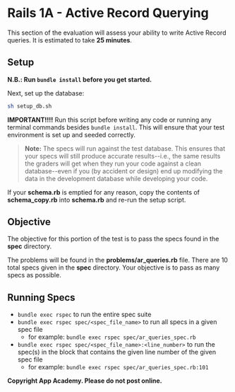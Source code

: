 # Rails 1A - Active Record Querying

This section of the evaluation will assess your ability to write Active Record
queries. It is estimated to take **25 minutes**.

## Setup

**N.B.: Run `bundle install` before you get started.**

Next, set up the database:

  ```sh
  sh setup_db.sh
  ```

**IMPORTANT!!!!** Run this script before writing any code or running any
terminal commands besides `bundle install`. This will ensure that your test
environment is set up and seeded correctly.

> **Note:** The specs will run against the test database. This ensures that your
> specs will still produce accurate results--i.e., the same results the graders
> will get when they run your code against a clean database--even if you (by
> accident or design) end up modifying the data in the development database
> while developing your code.

If your **schema.rb** is emptied for any reason, copy the contents of
**schema_copy.rb** into **schema.rb** and re-run the setup script.

## Objective

The objective for this portion of the test is to pass the specs found in the
**spec** directory.

The problems will be found in the **problems/ar_queries.rb** file. There are 10
total specs given in the **spec** directory. Your objective is to pass as many
specs as possible.

## Running Specs

- `bundle exec rspec` to run the entire spec suite
- `bundle exec rspec spec/<spec_file_name>` to run all specs in a given spec
  file
  - for example: `bundle exec rspec spec/ar_queries_spec.rb`
- `bundle exec rspec spec/<spec_file_name>:<line_number>` to run the spec(s) in
  the block that contains the given line number of the given spec file
  - for example: `bundle exec rspec spec/ar_queries_spec.rb:101`

**Copyright App Academy. Please do not post online.**
